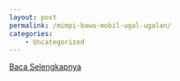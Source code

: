 ```yaml
---
layout: post
permalink: /mimpi-bawa-mobil-ugal-ugalan/
categories:
    - Uncategorized
---
```


[Baca Selengkapnya](/06)
